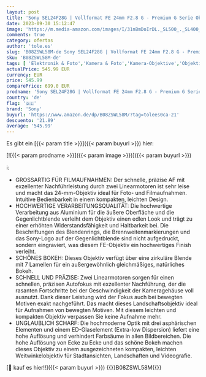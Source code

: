 ```yaml
---
layout: post
title: 'Sony SEL24F28G | Vollformat FE 24mm F2.8 G - Premium G Serie Objektiv mit Festbrennweite'
date: 2023-09-30 15:12:47
image: 'https://m.media-amazon.com/images/I/31nBmDoIrDL._SL500_._SL400_.jpg'
comments: true
category: ofertas
author: 'tole.es'
slug: 'B08ZSWL58M-de Sony SEL24F28G | Vollformat FE 24mm F2.8 G - Premium G...'
sku: 'B08ZSWL58M-de'
tags: [ 'Elektronik & Foto','Kamera & Foto','Kamera-Objektive','Objektive','Objektive für Spiegelreflexkameras','sony','🇩🇪', ]
actualPrice: 545.99 EUR
currency: EUR
price: 545.99
comparePrice: 699.0 EUR
prodname: 'Sony SEL24F28G | Vollformat FE 24mm F2.8 G - Premium G Serie Objektiv mit Festbrennweite'
country: 'de'
flag: '🇩🇪'
brand: 'Sony'
buyurl: 'https://www.amazon.de/dp/B08ZSWL58M/?tag=tolees0ca-21'
descuento: '21.89'
average: '545.99'
---
```


Es gibt ein [{{< param title >}}]({{< param buyurl >}}) hier:

[![{{< param prodname >}}]({{< param image >}})]({{< param buyurl >}})

ℹ️:

- GROSSARTIG FÜR FILMAUFNAHMEN: Der schnelle, präzise AF mit exzellenter Nachführleistung durch zwei Linearmotoren ist sehr leise und macht das 24-mm-Objektiv ideal für Foto- und Filmaufnahmen. Intuitive Bedienbarkeit in einem kompakten, leichten Design.
- HOCHWERTIGE VERARBEITUNGSQUALITÄT: Die hochwertige Verarbeitung aus Aluminium für die äußere Oberfläche und die Gegenlichtblende verleiht dem Objektiv einen edlen Look und trägt zu einer erhöhten Widerstandsfähigkeit und Haltbarkeit bei. Die Beschriftungen des Blendenrings, die Brennweitenmarkierungen und das Sony-Logo auf der Gegenlichtblende sind nicht aufgedruckt, sondern eingraviert, was diesem FE-Objektiv ein hochwertiges Finish verleiht.
- SCHÖNES BOKEH: Dieses Objektiv verfügt über eine zirkuläre Blende mit 7 Lamellen für ein außergewöhnlich gleichmäßiges, natürliches Bokeh.
- SCHNELL UND PRÄZISE: Zwei Linearmotoren sorgen für einen schnellen, präzisen Autofokus mit exzellenter Nachführung, der die rasanten Fortschritte bei der Geschwindigkeit der Kameragehäuse voll ausnutzt. Dank dieser Leistung wird der Fokus auch bei bewegten Motiven exakt nachgeführt. Das macht dieses Landschaftsobjektiv ideal für Aufnahmen von bewegten Motiven. Mit diesem leichten und kompakten Objektiv verpassen Sie keine Aufnahme mehr.
- UNGLAUBLICH SCHARF: Die hochmoderne Optik mit drei asphärischen Elementen und einem ED-Glaselement (Extra-low Dispersion) liefert eine hohe Auflösung und verhindert Farbsäume in allen Bildbereichen. Die hohe Auflösung von Ecke zu Ecke und das schöne Bokeh machen dieses Objektiv zu einem ausgezeichneten kompakten, leichten Weitwinkelobjektiv für Stadtansichten, Landschaften und Videografie.

[🛒 kauf es hier!!]({{< param buyurl >}})
{{<world>}}B08ZSWL58M{{</world>}}
